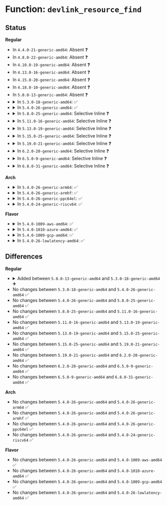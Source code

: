 # Function: <code>devlink_resource_find</code>

## Status
<b>Regular</b>
<ul>
<li>
In <code>4.4.0-21-generic-amd64</code>: Absent ❓
</li>
<li>
In <code>4.8.0-22-generic-amd64</code>: Absent ❓
</li>
<li>
In <code>4.10.0-19-generic-amd64</code>: Absent ❓
</li>
<li>
In <code>4.13.0-16-generic-amd64</code>: Absent ❓
</li>
<li>
In <code>4.15.0-20-generic-amd64</code>: Absent ❓
</li>
<li>
In <code>4.18.0-10-generic-amd64</code>: Absent ❓
</li>
<li>
In <code>5.0.0-13-generic-amd64</code>: Absent ❓
</li>
<li>
<details>
<summary>In <code>5.3.0-18-generic-amd64</code>: ✅</summary>

```c
struct devlink_resource * devlink_resource_find(struct devlink * devlink, struct devlink_resource * resource, u64 resource_id)
```

```json
{
  "name": "devlink_resource_find",
  "collision_type": "Unique Static",
  "inline_type": "No",
  "funcs": [
    {
      "addr": 18446744071588569280,
      "name": "devlink_resource_find",
      "external": false,
      "loc": "net/core/devlink.c:2392",
      "file": "net/core/devlink.c",
      "inline": "seen, unknown",
      "caller_inline": [],
      "caller_func": [
        "net/core/devlink.c:devlink_resource_occ_get_unregister",
        "net/core/devlink.c:devlink_resource_occ_get_register",
        "net/core/devlink.c:devlink_resource_size_get",
        "net/core/devlink.c:devlink_resource_register",
        "net/core/devlink.c:devlink_resource_register",
        "net/core/devlink.c:devlink_nl_cmd_resource_set",
        "net/core/devlink.c:devlink_resource_find"
      ]
    }
  ],
  "symbols": [
    {
      "addr": 18446744071588569280,
      "name": "devlink_resource_find",
      "section": ".text",
      "bind": "STB_LOCAL",
      "size": 120
    }
  ]
}
```
</details>
</li>
<li>
<details>
<summary>In <code>5.4.0-26-generic-amd64</code>: ✅</summary>

```c
struct devlink_resource * devlink_resource_find(struct devlink * devlink, struct devlink_resource * resource, u64 resource_id)
```

```json
{
  "name": "devlink_resource_find",
  "collision_type": "Unique Static",
  "inline_type": "No",
  "funcs": [
    {
      "addr": 18446744071588786336,
      "name": "devlink_resource_find",
      "external": false,
      "loc": "net/core/devlink.c:2394",
      "file": "net/core/devlink.c",
      "inline": "seen, unknown",
      "caller_inline": [],
      "caller_func": [
        "net/core/devlink.c:devlink_resource_occ_get_unregister",
        "net/core/devlink.c:devlink_resource_occ_get_register",
        "net/core/devlink.c:devlink_resource_size_get",
        "net/core/devlink.c:devlink_resource_register",
        "net/core/devlink.c:devlink_resource_register",
        "net/core/devlink.c:devlink_nl_cmd_resource_set",
        "net/core/devlink.c:devlink_resource_find"
      ]
    }
  ],
  "symbols": [
    {
      "addr": 18446744071588786336,
      "name": "devlink_resource_find",
      "section": ".text",
      "bind": "STB_LOCAL",
      "size": 120
    }
  ]
}
```
</details>
</li>
<li>
<details>
<summary>In <code>5.8.0-25-generic-amd64</code>: Selective Inline ❓</summary>

```c
struct devlink_resource * devlink_resource_find(struct devlink * devlink, struct devlink_resource * resource, u64 resource_id)
```

```json
{
  "name": "devlink_resource_find",
  "collision_type": "Unique Static",
  "inline_type": "Selective",
  "funcs": [
    {
      "addr": 18446744071589680059,
      "name": "devlink_resource_find",
      "external": false,
      "loc": "net/core/devlink.c:2426",
      "file": "net/core/devlink.c",
      "inline": "not declared, inlined",
      "caller_inline": [
        "net/core/devlink.c:devlink_resource_occ_get_unregister",
        "net/core/devlink.c:devlink_resource_occ_get_register",
        "net/core/devlink.c:devlink_resource_size_get",
        "net/core/devlink.c:devlink_resource_register",
        "net/core/devlink.c:devlink_nl_cmd_resource_set"
      ],
      "caller_func": [
        "net/core/devlink.c:devlink_resource_occ_get_unregister",
        "net/core/devlink.c:devlink_resource_occ_get_register",
        "net/core/devlink.c:devlink_resource_size_get",
        "net/core/devlink.c:devlink_resource_register",
        "net/core/devlink.c:devlink_resource_register",
        "net/core/devlink.c:devlink_nl_cmd_resource_set"
      ]
    }
  ],
  "symbols": [
    {
      "addr": 18446744071589678848,
      "name": "devlink_resource_find",
      "section": ".text",
      "bind": "STB_LOCAL",
      "size": 978
    }
  ]
}
```
</details>
</li>
<li>
<details>
<summary>In <code>5.11.0-16-generic-amd64</code>: Selective Inline ❓</summary>

```c
struct devlink_resource * devlink_resource_find(struct devlink * devlink, struct devlink_resource * resource, u64 resource_id)
```

```json
{
  "name": "devlink_resource_find",
  "collision_type": "Unique Static",
  "inline_type": "Selective",
  "funcs": [
    {
      "addr": 18446744071589709659,
      "name": "devlink_resource_find",
      "external": false,
      "loc": "net/core/devlink.c:2758",
      "file": "net/core/devlink.c",
      "inline": "not declared, inlined",
      "caller_inline": [
        "net/core/devlink.c:devlink_resource_occ_get_unregister",
        "net/core/devlink.c:devlink_resource_occ_get_register",
        "net/core/devlink.c:devlink_resource_size_get",
        "net/core/devlink.c:devlink_resource_register",
        "net/core/devlink.c:devlink_nl_cmd_resource_set"
      ],
      "caller_func": [
        "net/core/devlink.c:devlink_resource_occ_get_unregister",
        "net/core/devlink.c:devlink_resource_occ_get_register",
        "net/core/devlink.c:devlink_resource_size_get",
        "net/core/devlink.c:devlink_resource_register",
        "net/core/devlink.c:devlink_resource_register",
        "net/core/devlink.c:devlink_nl_cmd_resource_set"
      ]
    }
  ],
  "symbols": [
    {
      "addr": 18446744071589708448,
      "name": "devlink_resource_find",
      "section": ".text",
      "bind": "STB_LOCAL",
      "size": 978
    }
  ]
}
```
</details>
</li>
<li>
<details>
<summary>In <code>5.13.0-19-generic-amd64</code>: Selective Inline ❓</summary>

```c
struct devlink_resource * devlink_resource_find(struct devlink * devlink, struct devlink_resource * resource, u64 resource_id)
```

```json
{
  "name": "devlink_resource_find",
  "collision_type": "Unique Static",
  "inline_type": "Selective",
  "funcs": [
    {
      "addr": 18446744071589595243,
      "name": "devlink_resource_find",
      "external": false,
      "loc": "net/core/devlink.c:2961",
      "file": "net/core/devlink.c",
      "inline": "not declared, inlined",
      "caller_inline": [
        "net/core/devlink.c:devlink_resource_occ_get_unregister",
        "net/core/devlink.c:devlink_resource_occ_get_register",
        "net/core/devlink.c:devlink_resource_size_get",
        "net/core/devlink.c:devlink_resource_register",
        "net/core/devlink.c:devlink_resource_register",
        "net/core/devlink.c:devlink_nl_cmd_resource_set"
      ],
      "caller_func": [
        "net/core/devlink.c:devlink_resource_occ_get_unregister",
        "net/core/devlink.c:devlink_resource_occ_get_register",
        "net/core/devlink.c:devlink_resource_size_get",
        "net/core/devlink.c:devlink_resource_register",
        "net/core/devlink.c:devlink_resource_register",
        "net/core/devlink.c:devlink_nl_cmd_resource_set"
      ]
    }
  ],
  "symbols": [
    {
      "addr": 18446744071589594048,
      "name": "devlink_resource_find",
      "section": ".text",
      "bind": "STB_LOCAL",
      "size": 963
    }
  ]
}
```
</details>
</li>
<li>
<details>
<summary>In <code>5.15.0-25-generic-amd64</code>: Selective Inline ❓</summary>

```c
struct devlink_resource * devlink_resource_find(struct devlink * devlink, struct devlink_resource * resource, u64 resource_id)
```

```json
{
  "name": "devlink_resource_find",
  "collision_type": "Unique Static",
  "inline_type": "Selective",
  "funcs": [
    {
      "addr": 18446744071590344747,
      "name": "devlink_resource_find",
      "external": false,
      "loc": "net/core/devlink.c:3523",
      "file": "net/core/devlink.c",
      "inline": "not declared, inlined",
      "caller_inline": [
        "net/core/devlink.c:devlink_resource_occ_get_unregister",
        "net/core/devlink.c:devlink_resource_occ_get_register",
        "net/core/devlink.c:devlink_resource_size_get",
        "net/core/devlink.c:devlink_resource_register",
        "net/core/devlink.c:devlink_resource_register",
        "net/core/devlink.c:devlink_nl_cmd_resource_set"
      ],
      "caller_func": [
        "net/core/devlink.c:devlink_resource_occ_get_unregister",
        "net/core/devlink.c:devlink_resource_occ_get_register",
        "net/core/devlink.c:devlink_resource_size_get",
        "net/core/devlink.c:devlink_resource_register",
        "net/core/devlink.c:devlink_resource_register",
        "net/core/devlink.c:devlink_nl_cmd_resource_set"
      ]
    }
  ],
  "symbols": [
    {
      "addr": 18446744071590343376,
      "name": "devlink_resource_find",
      "section": ".text",
      "bind": "STB_LOCAL",
      "size": 963
    }
  ]
}
```
</details>
</li>
<li>
<details>
<summary>In <code>5.19.0-21-generic-amd64</code>: Selective Inline ❓</summary>

```c
struct devlink_resource * devlink_resource_find(struct devlink * devlink, struct devlink_resource * resource, u64 resource_id)
```

```json
{
  "name": "devlink_resource_find",
  "collision_type": "Unique Static",
  "inline_type": "Selective",
  "funcs": [
    {
      "addr": 18446744071591932283,
      "name": "devlink_resource_find",
      "external": false,
      "loc": "net/core/devlink.c:4038",
      "file": "net/core/devlink.c",
      "inline": "not declared, inlined",
      "caller_inline": [
        "net/core/devlink.c:devlink_resource_occ_get_unregister",
        "net/core/devlink.c:devlink_resource_occ_get_register",
        "net/core/devlink.c:devlink_resource_size_get",
        "net/core/devlink.c:devlink_resource_register",
        "net/core/devlink.c:devlink_resource_register",
        "net/core/devlink.c:devlink_nl_cmd_resource_set"
      ],
      "caller_func": [
        "net/core/devlink.c:devlink_resource_occ_get_unregister",
        "net/core/devlink.c:devlink_resource_occ_get_register",
        "net/core/devlink.c:devlink_resource_size_get",
        "net/core/devlink.c:devlink_resource_register",
        "net/core/devlink.c:devlink_resource_register",
        "net/core/devlink.c:devlink_nl_cmd_resource_set"
      ]
    }
  ],
  "symbols": [
    {
      "addr": 18446744071591930688,
      "name": "devlink_resource_find",
      "section": ".text",
      "bind": "STB_LOCAL",
      "size": 1184
    }
  ]
}
```
</details>
</li>
<li>
<details>
<summary>In <code>6.2.0-20-generic-amd64</code>: Selective Inline ❓</summary>

```c
struct devlink_resource * devlink_resource_find(struct devlink * devlink, struct devlink_resource * resource, u64 resource_id)
```

```json
{
  "name": "devlink_resource_find",
  "collision_type": "Unique Static",
  "inline_type": "Selective",
  "funcs": [
    {
      "addr": 18446744071593737403,
      "name": "devlink_resource_find",
      "external": false,
      "loc": "net/core/devlink.c:4303",
      "file": "net/core/devlink.c",
      "inline": "not declared, inlined",
      "caller_inline": [
        "net/core/devlink.c:devlink_resource_occ_get_unregister",
        "net/core/devlink.c:devlink_resource_occ_get_register",
        "net/core/devlink.c:devl_resource_size_get",
        "net/core/devlink.c:devl_resource_register",
        "net/core/devlink.c:devl_resource_register",
        "net/core/devlink.c:devlink_nl_cmd_resource_set"
      ],
      "caller_func": [
        "net/core/devlink.c:devlink_resource_occ_get_unregister",
        "net/core/devlink.c:devlink_resource_occ_get_register",
        "net/core/devlink.c:devl_resource_size_get",
        "net/core/devlink.c:devl_resource_register",
        "net/core/devlink.c:devl_resource_register",
        "net/core/devlink.c:devlink_nl_cmd_resource_set"
      ]
    }
  ],
  "symbols": [
    {
      "addr": 18446744071593735392,
      "name": "devlink_resource_find",
      "section": ".text",
      "bind": "STB_LOCAL",
      "size": 1184
    }
  ]
}
```
</details>
</li>
<li>
<details>
<summary>In <code>6.5.0-9-generic-amd64</code>: Selective Inline ❓</summary>

```c
struct devlink_resource * devlink_resource_find(struct devlink * devlink, struct devlink_resource * resource, u64 resource_id)
```

```json
{
  "name": "devlink_resource_find",
  "collision_type": "Unique Static",
  "inline_type": "Selective",
  "funcs": [
    {
      "addr": 18446744071595841103,
      "name": "devlink_resource_find",
      "external": false,
      "loc": "net/devlink/leftover.c:3521",
      "file": "net/devlink/leftover.c",
      "inline": "not declared, inlined",
      "caller_inline": [
        "net/devlink/leftover.c:devlink_resource_occ_get_unregister",
        "net/devlink/leftover.c:devlink_resource_occ_get_register",
        "net/devlink/leftover.c:devl_resource_size_get",
        "net/devlink/leftover.c:devl_resource_register",
        "net/devlink/leftover.c:devl_resource_register",
        "net/devlink/leftover.c:devlink_nl_cmd_resource_set"
      ],
      "caller_func": [
        "net/devlink/leftover.c:devlink_resource_occ_get_unregister",
        "net/devlink/leftover.c:devlink_resource_occ_get_register",
        "net/devlink/leftover.c:devl_resource_size_get",
        "net/devlink/leftover.c:devl_resource_register",
        "net/devlink/leftover.c:devl_resource_register",
        "net/devlink/leftover.c:devlink_nl_cmd_resource_set"
      ]
    }
  ],
  "symbols": [
    {
      "addr": 18446744071595839136,
      "name": "devlink_resource_find",
      "section": ".text",
      "bind": "STB_LOCAL",
      "size": 1168
    }
  ]
}
```
</details>
</li>
<li>
<details>
<summary>In <code>6.8.0-31-generic-amd64</code>: Selective Inline ❓</summary>

```c
struct devlink_resource * devlink_resource_find(struct devlink * devlink, struct devlink_resource * resource, u64 resource_id)
```

```json
{
  "name": "devlink_resource_find",
  "collision_type": "Unique Static",
  "inline_type": "Selective",
  "funcs": [
    {
      "addr": 18446744071596724623,
      "name": "devlink_resource_find",
      "external": false,
      "loc": "net/devlink/resource.c:39",
      "file": "net/devlink/resource.c",
      "inline": "not declared, inlined",
      "caller_inline": [
        "net/devlink/resource.c:devlink_resource_occ_get_unregister",
        "net/devlink/resource.c:devlink_resource_occ_get_register",
        "net/devlink/resource.c:devl_resource_size_get",
        "net/devlink/resource.c:devl_resource_register",
        "net/devlink/resource.c:devl_resource_register",
        "net/devlink/resource.c:devlink_nl_resource_set_doit"
      ],
      "caller_func": [
        "net/devlink/resource.c:devlink_resource_occ_get_unregister",
        "net/devlink/resource.c:devlink_resource_occ_get_register",
        "net/devlink/resource.c:devl_resource_size_get",
        "net/devlink/resource.c:devl_resource_register",
        "net/devlink/resource.c:devl_resource_register",
        "net/devlink/resource.c:devlink_nl_resource_set_doit"
      ]
    }
  ],
  "symbols": [
    {
      "addr": 18446744071596722656,
      "name": "devlink_resource_find",
      "section": ".text",
      "bind": "STB_LOCAL",
      "size": 1168
    }
  ]
}
```
</details>
</li>
</ul>
<b>Arch</b>
<ul>
<li>
<details>
<summary>In <code>5.4.0-26-generic-arm64</code>: ✅</summary>

```c
struct devlink_resource * devlink_resource_find(struct devlink * devlink, struct devlink_resource * resource, u64 resource_id)
```

```json
{
  "name": "devlink_resource_find",
  "collision_type": "Unique Static",
  "inline_type": "No",
  "funcs": [
    {
      "addr": 18446603336502355984,
      "name": "devlink_resource_find",
      "external": false,
      "loc": "net/core/devlink.c:2394",
      "file": "net/core/devlink.c",
      "inline": "seen, unknown",
      "caller_inline": [],
      "caller_func": [
        "net/core/devlink.c:devlink_resource_occ_get_unregister",
        "net/core/devlink.c:devlink_resource_occ_get_register",
        "net/core/devlink.c:devlink_resource_size_get",
        "net/core/devlink.c:devlink_resource_register",
        "net/core/devlink.c:devlink_resource_register",
        "net/core/devlink.c:devlink_nl_cmd_resource_set",
        "net/core/devlink.c:devlink_resource_find"
      ]
    }
  ],
  "symbols": [
    {
      "addr": 18446603336502355984,
      "name": "devlink_resource_find",
      "section": ".text",
      "bind": "STB_LOCAL",
      "size": 160
    }
  ]
}
```
</details>
</li>
<li>
<details>
<summary>In <code>5.4.0-26-generic-armhf</code>: ✅</summary>

```c
struct devlink_resource * devlink_resource_find(struct devlink * devlink, struct devlink_resource * resource, u64 resource_id)
```

```json
{
  "name": "devlink_resource_find",
  "collision_type": "Unique Static",
  "inline_type": "No",
  "funcs": [
    {
      "addr": 3235093364,
      "name": "devlink_resource_find",
      "external": false,
      "loc": "net/core/devlink.c:2394",
      "file": "net/core/devlink.c",
      "inline": "seen, unknown",
      "caller_inline": [],
      "caller_func": [
        "net/core/devlink.c:devlink_resource_occ_get_unregister",
        "net/core/devlink.c:devlink_resource_occ_get_register",
        "net/core/devlink.c:devlink_resource_size_get",
        "net/core/devlink.c:devlink_resource_register",
        "net/core/devlink.c:devlink_resource_register",
        "net/core/devlink.c:devlink_nl_cmd_resource_set",
        "net/core/devlink.c:devlink_resource_find"
      ]
    }
  ],
  "symbols": [
    {
      "addr": 3235093364,
      "name": "devlink_resource_find",
      "section": ".text",
      "bind": "STB_LOCAL",
      "size": 140
    }
  ]
}
```
</details>
</li>
<li>
<details>
<summary>In <code>5.4.0-26-generic-ppc64el</code>: ✅</summary>

```c
struct devlink_resource * devlink_resource_find(struct devlink * devlink, struct devlink_resource * resource, u64 resource_id)
```

```json
{
  "name": "devlink_resource_find",
  "collision_type": "Unique Static",
  "inline_type": "No",
  "funcs": [
    {
      "addr": 13835058055295881072,
      "name": "devlink_resource_find",
      "external": false,
      "loc": "net/core/devlink.c:2394",
      "file": "net/core/devlink.c",
      "inline": "seen, unknown",
      "caller_inline": [],
      "caller_func": [
        "net/core/devlink.c:devlink_resource_occ_get_unregister",
        "net/core/devlink.c:devlink_resource_occ_get_register",
        "net/core/devlink.c:devlink_resource_size_get",
        "net/core/devlink.c:devlink_resource_register",
        "net/core/devlink.c:devlink_resource_register",
        "net/core/devlink.c:devlink_nl_cmd_resource_set",
        "net/core/devlink.c:devlink_resource_find"
      ]
    }
  ],
  "symbols": [
    {
      "addr": 13835058055295881072,
      "name": "devlink_resource_find",
      "section": ".text",
      "bind": "STB_LOCAL",
      "size": 280
    }
  ]
}
```
</details>
</li>
<li>
<details>
<summary>In <code>5.4.0-24-generic-riscv64</code>: ✅</summary>

```c
struct devlink_resource * devlink_resource_find(struct devlink * devlink, struct devlink_resource * resource, u64 resource_id)
```

```json
{
  "name": "devlink_resource_find",
  "collision_type": "Unique Static",
  "inline_type": "No",
  "funcs": [
    {
      "addr": 18446743936278573576,
      "name": "devlink_resource_find",
      "external": false,
      "loc": "net/core/devlink.c:2394",
      "file": "net/core/devlink.c",
      "inline": "seen, unknown",
      "caller_inline": [],
      "caller_func": [
        "net/core/devlink.c:devlink_resource_occ_get_unregister",
        "net/core/devlink.c:devlink_resource_occ_get_register",
        "net/core/devlink.c:devlink_resource_size_get",
        "net/core/devlink.c:devlink_resource_register",
        "net/core/devlink.c:devlink_resource_register",
        "net/core/devlink.c:devlink_nl_cmd_resource_set",
        "net/core/devlink.c:devlink_resource_find"
      ]
    }
  ],
  "symbols": [
    {
      "addr": 18446743936278573576,
      "name": "devlink_resource_find",
      "section": ".text",
      "bind": "STB_LOCAL",
      "size": 124
    }
  ]
}
```
</details>
</li>
</ul>
<b>Flavor</b>
<ul>
<li>
<details>
<summary>In <code>5.4.0-1009-aws-amd64</code>: ✅</summary>

```c
struct devlink_resource * devlink_resource_find(struct devlink * devlink, struct devlink_resource * resource, u64 resource_id)
```

```json
{
  "name": "devlink_resource_find",
  "collision_type": "Unique Static",
  "inline_type": "No",
  "funcs": [
    {
      "addr": 18446744071588392720,
      "name": "devlink_resource_find",
      "external": false,
      "loc": "net/core/devlink.c:2394",
      "file": "net/core/devlink.c",
      "inline": "seen, unknown",
      "caller_inline": [],
      "caller_func": [
        "net/core/devlink.c:devlink_resource_occ_get_unregister",
        "net/core/devlink.c:devlink_resource_occ_get_register",
        "net/core/devlink.c:devlink_resource_size_get",
        "net/core/devlink.c:devlink_resource_register",
        "net/core/devlink.c:devlink_resource_register",
        "net/core/devlink.c:devlink_nl_cmd_resource_set",
        "net/core/devlink.c:devlink_resource_find"
      ]
    }
  ],
  "symbols": [
    {
      "addr": 18446744071588392720,
      "name": "devlink_resource_find",
      "section": ".text",
      "bind": "STB_LOCAL",
      "size": 120
    }
  ]
}
```
</details>
</li>
<li>
<details>
<summary>In <code>5.4.0-1010-azure-amd64</code>: ✅</summary>

```c
struct devlink_resource * devlink_resource_find(struct devlink * devlink, struct devlink_resource * resource, u64 resource_id)
```

```json
{
  "name": "devlink_resource_find",
  "collision_type": "Unique Static",
  "inline_type": "No",
  "funcs": [
    {
      "addr": 18446744071588105408,
      "name": "devlink_resource_find",
      "external": false,
      "loc": "net/core/devlink.c:2394",
      "file": "net/core/devlink.c",
      "inline": "seen, unknown",
      "caller_inline": [],
      "caller_func": [
        "net/core/devlink.c:devlink_resource_occ_get_unregister",
        "net/core/devlink.c:devlink_resource_occ_get_register",
        "net/core/devlink.c:devlink_resource_size_get",
        "net/core/devlink.c:devlink_resource_register",
        "net/core/devlink.c:devlink_resource_register",
        "net/core/devlink.c:devlink_nl_cmd_resource_set",
        "net/core/devlink.c:devlink_resource_find"
      ]
    }
  ],
  "symbols": [
    {
      "addr": 18446744071588105408,
      "name": "devlink_resource_find",
      "section": ".text",
      "bind": "STB_LOCAL",
      "size": 120
    }
  ]
}
```
</details>
</li>
<li>
<details>
<summary>In <code>5.4.0-1009-gcp-amd64</code>: ✅</summary>

```c
struct devlink_resource * devlink_resource_find(struct devlink * devlink, struct devlink_resource * resource, u64 resource_id)
```

```json
{
  "name": "devlink_resource_find",
  "collision_type": "Unique Static",
  "inline_type": "No",
  "funcs": [
    {
      "addr": 18446744071588724896,
      "name": "devlink_resource_find",
      "external": false,
      "loc": "net/core/devlink.c:2394",
      "file": "net/core/devlink.c",
      "inline": "seen, unknown",
      "caller_inline": [],
      "caller_func": [
        "net/core/devlink.c:devlink_resource_occ_get_unregister",
        "net/core/devlink.c:devlink_resource_occ_get_register",
        "net/core/devlink.c:devlink_resource_size_get",
        "net/core/devlink.c:devlink_resource_register",
        "net/core/devlink.c:devlink_resource_register",
        "net/core/devlink.c:devlink_nl_cmd_resource_set",
        "net/core/devlink.c:devlink_resource_find"
      ]
    }
  ],
  "symbols": [
    {
      "addr": 18446744071588724896,
      "name": "devlink_resource_find",
      "section": ".text",
      "bind": "STB_LOCAL",
      "size": 120
    }
  ]
}
```
</details>
</li>
<li>
<details>
<summary>In <code>5.4.0-26-lowlatency-amd64</code>: ✅</summary>

```c
struct devlink_resource * devlink_resource_find(struct devlink * devlink, struct devlink_resource * resource, u64 resource_id)
```

```json
{
  "name": "devlink_resource_find",
  "collision_type": "Unique Static",
  "inline_type": "No",
  "funcs": [
    {
      "addr": 18446744071588865312,
      "name": "devlink_resource_find",
      "external": false,
      "loc": "net/core/devlink.c:2394",
      "file": "net/core/devlink.c",
      "inline": "seen, unknown",
      "caller_inline": [],
      "caller_func": [
        "net/core/devlink.c:devlink_resource_occ_get_unregister",
        "net/core/devlink.c:devlink_resource_occ_get_register",
        "net/core/devlink.c:devlink_resource_size_get",
        "net/core/devlink.c:devlink_resource_register",
        "net/core/devlink.c:devlink_resource_register",
        "net/core/devlink.c:devlink_nl_cmd_resource_set",
        "net/core/devlink.c:devlink_resource_find"
      ]
    }
  ],
  "symbols": [
    {
      "addr": 18446744071588865312,
      "name": "devlink_resource_find",
      "section": ".text",
      "bind": "STB_LOCAL",
      "size": 120
    }
  ]
}
```
</details>
</li>
</ul>

## Differences
<b>Regular</b>
<ul>
<li>
<details>
<summary>Added between <code>5.0.0-13-generic-amd64</code> and <code>5.3.0-18-generic-amd64</code> ➕</summary>

```c
struct devlink_resource * devlink_resource_find(struct devlink * devlink, struct devlink_resource * resource, u64 resource_id)
```
</details>
</li>
<li>
No changes between <code>5.3.0-18-generic-amd64</code> and <code>5.4.0-26-generic-amd64</code> ✅
</li>
<li>
No changes between <code>5.4.0-26-generic-amd64</code> and <code>5.8.0-25-generic-amd64</code> ✅
</li>
<li>
No changes between <code>5.8.0-25-generic-amd64</code> and <code>5.11.0-16-generic-amd64</code> ✅
</li>
<li>
No changes between <code>5.11.0-16-generic-amd64</code> and <code>5.13.0-19-generic-amd64</code> ✅
</li>
<li>
No changes between <code>5.13.0-19-generic-amd64</code> and <code>5.15.0-25-generic-amd64</code> ✅
</li>
<li>
No changes between <code>5.15.0-25-generic-amd64</code> and <code>5.19.0-21-generic-amd64</code> ✅
</li>
<li>
No changes between <code>5.19.0-21-generic-amd64</code> and <code>6.2.0-20-generic-amd64</code> ✅
</li>
<li>
No changes between <code>6.2.0-20-generic-amd64</code> and <code>6.5.0-9-generic-amd64</code> ✅
</li>
<li>
No changes between <code>6.5.0-9-generic-amd64</code> and <code>6.8.0-31-generic-amd64</code> ✅
</li>
</ul>
<b>Arch</b>
<ul>
<li>
No changes between <code>5.4.0-26-generic-amd64</code> and <code>5.4.0-26-generic-arm64</code> ✅
</li>
<li>
No changes between <code>5.4.0-26-generic-amd64</code> and <code>5.4.0-26-generic-armhf</code> ✅
</li>
<li>
No changes between <code>5.4.0-26-generic-amd64</code> and <code>5.4.0-26-generic-ppc64el</code> ✅
</li>
<li>
No changes between <code>5.4.0-26-generic-amd64</code> and <code>5.4.0-24-generic-riscv64</code> ✅
</li>
</ul>
<b>Flavor</b>
<ul>
<li>
No changes between <code>5.4.0-26-generic-amd64</code> and <code>5.4.0-1009-aws-amd64</code> ✅
</li>
<li>
No changes between <code>5.4.0-26-generic-amd64</code> and <code>5.4.0-1010-azure-amd64</code> ✅
</li>
<li>
No changes between <code>5.4.0-26-generic-amd64</code> and <code>5.4.0-1009-gcp-amd64</code> ✅
</li>
<li>
No changes between <code>5.4.0-26-generic-amd64</code> and <code>5.4.0-26-lowlatency-amd64</code> ✅
</li>
</ul>
